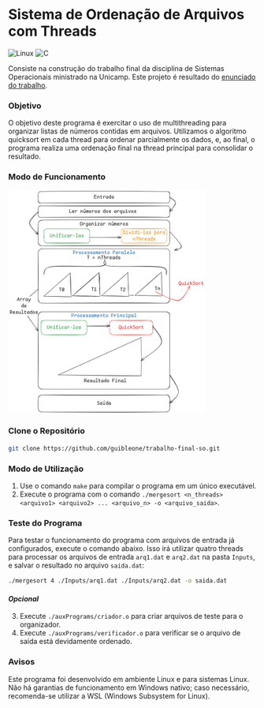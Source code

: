 # Sistema de Ordenação de Arquivos com Threads
![Linux](https://img.shields.io/badge/Linux-FCC624?style=for-the-badge&logo=linux&logoColor=black) ![C](https://img.shields.io/badge/c-%2300599C.svg?style=for-the-badge&logo=c&logoColor=white)

Consiste na construção do trabalho final da disciplina de Sistemas Operacionais ministrado na Unicamp. Este projeto é resultado do [enunciado do trabalho](./Assets/Projeto_DisciplinaTT304_2024.2.pdf).

### Objetivo
O objetivo deste programa é exercitar o uso de multithreading para organizar listas de números contidas em arquivos. Utilizamos o algoritmo quicksort em cada thread para ordenar parcialmente os dados, e, ao final, o programa realiza uma ordenação final na thread principal para consolidar o resultado.

### Modo de Funcionamento
<!-- ![Modo de Funcionamento](/Arquitetura%201.png) -->
<img src="./Assets/Arquitetura%201.png" alt="Funcionamento" width="400" height="453">

### Clone o Repositório
```bash
git clone https://github.com/guibleone/trabalho-final-so.git
```

### Modo de Utilização
1. Use o comando `make` para compilar o programa em um único executável.
2. Execute o programa com o comando `./mergesort <n_threads> <arquivo1> <arquivo2> ... <arquivo_n> -o <arquivo_saida>`.

### Teste do Programa
Para testar o funcionamento do programa com arquivos de entrada já configurados, execute o comando abaixo. Isso irá utilizar quatro threads para processar os arquivos de entrada `arq1.dat` e `arq2.dat` na pasta `Inputs`, e salvar o resultado no arquivo `saida.dat`:

```bash
./mergesort 4 ./Inputs/arq1.dat ./Inputs/arq2.dat -o saida.dat
```

#### *Opcional*
3. Execute `./auxPrograms/criador.o` para criar arquivos de teste para o organizador.
4. Execute `./auxPrograms/verificador.o` para verificar se o arquivo de saída está devidamente ordenado.

### Avisos
Este programa foi desenvolvido em ambiente Linux e para sistemas Linux. Não há garantias de funcionamento em Windows nativo; caso necessário, recomenda-se utilizar a WSL (Windows Subsystem for Linux).

